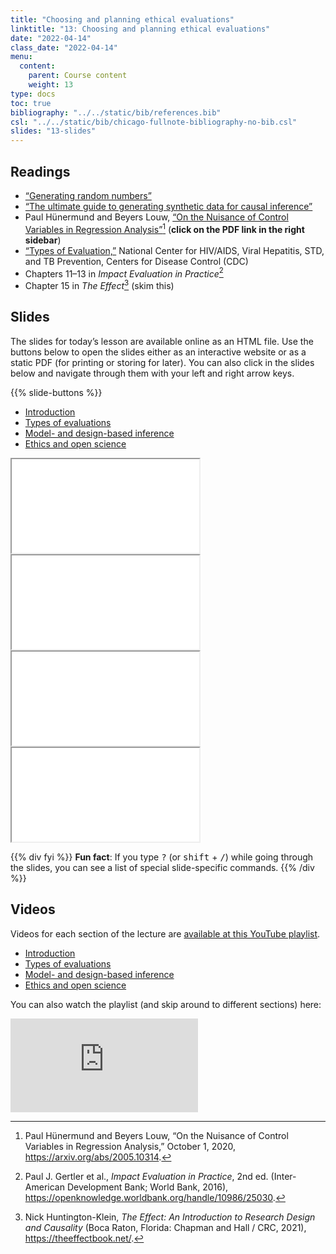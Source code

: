 ```yaml
---
title: "Choosing and planning ethical evaluations"
linktitle: "13: Choosing and planning ethical evaluations"
date: "2022-04-14"
class_date: "2022-04-14"
menu:
  content:
    parent: Course content
    weight: 13
type: docs
toc: true
bibliography: "../../static/bib/references.bib"
csl: "../../static/bib/chicago-fullnote-bibliography-no-bib.csl"
slides: "13-slides"
---
```


## Readings

-   <i class="fas fa-external-link-square-alt"></i> [“Generating random numbers”](/example/random-numbers/)
-   <i class="fas fa-external-link-square-alt"></i> [“The ultimate guide to generating synthetic data for causal inference”](/example/synthetic-data/)
-   <i class="fas fa-file-pdf"></i> Paul Hünermund and Beyers Louw, [“On the Nuisance of Control Variables in Regression Analysis”](https://arxiv.org/abs/2005.10314)[^1] (**click on the PDF link in the right sidebar**)
-   <i class="fas fa-file-pdf"></i> [“Types of Evaluation,”](https://www.cdc.gov/std/Program/pupestd/Types%20of%20Evaluation.pdf) National Center for HIV/AIDS, Viral Hepatitis, STD, and TB Prevention, Centers for Disease Control (CDC)
-   <i class="fas fa-book"></i> Chapters 11–13 in *Impact Evaluation in Practice*[^2]
-   <i class="fas fa-book"></i> Chapter 15 in *The Effect*[^3] (skim this)

## Slides

The slides for today’s lesson are available online as an HTML file. Use the buttons below to open the slides either as an interactive website or as a static PDF (for printing or storing for later). You can also click in the slides below and navigate through them with your left and right arrow keys.

{{% slide-buttons %}}

<ul class="nav nav-tabs" id="slide-tabs" role="tablist">
<li class="nav-item">
<a class="nav-link active" id="introduction-tab" data-toggle="tab" href="#introduction" role="tab" aria-controls="introduction" aria-selected="true">Introduction</a>
</li>
<li class="nav-item">
<a class="nav-link" id="types-of-evaluations-tab" data-toggle="tab" href="#types-of-evaluations" role="tab" aria-controls="types-of-evaluations" aria-selected="false">Types of evaluations</a>
</li>
<li class="nav-item">
<a class="nav-link" id="model-and-designbased-inference-tab" data-toggle="tab" href="#model-and-designbased-inference" role="tab" aria-controls="model-and-designbased-inference" aria-selected="false">Model- and design-based inference</a>
</li>
<li class="nav-item">
<a class="nav-link" id="ethics-and-open-science-tab" data-toggle="tab" href="#ethics-and-open-science" role="tab" aria-controls="ethics-and-open-science" aria-selected="false">Ethics and open science</a>
</li>
</ul>

<div id="slide-tabs" class="tab-content">

<div id="introduction" class="tab-pane fade show active" role="tabpanel" aria-labelledby="introduction-tab">

<div class="embed-responsive embed-responsive-16by9">

<iframe class="embed-responsive-item" src="/slides/13-slides.html#1">
</iframe>

</div>

</div>

<div id="types-of-evaluations" class="tab-pane fade" role="tabpanel" aria-labelledby="types-of-evaluations-tab">

<div class="embed-responsive embed-responsive-16by9">

<iframe class="embed-responsive-item" src="/slides/13-slides.html#types-evaluations">
</iframe>

</div>

</div>

<div id="model-and-designbased-inference" class="tab-pane fade" role="tabpanel" aria-labelledby="model-and-designbased-inference-tab">

<div class="embed-responsive embed-responsive-16by9">

<iframe class="embed-responsive-item" src="/slides/13-slides.html#model-design-inference">
</iframe>

</div>

</div>

<div id="ethics-and-open-science" class="tab-pane fade" role="tabpanel" aria-labelledby="ethics-and-open-science-tab">

<div class="embed-responsive embed-responsive-16by9">

<iframe class="embed-responsive-item" src="/slides/13-slides.html#ethics-open-science">
</iframe>

</div>

</div>

</div>

{{% div fyi %}}
**Fun fact**: If you type <kbd>?</kbd> (or <kbd>shift</kbd> + <kbd>/</kbd>) while going through the slides, you can see a list of special slide-specific commands.
{{% /div %}}

## Videos

Videos for each section of the lecture are [available at this YouTube playlist](https://www.youtube.com/playlist?list=PLS6tnpTr39sEkOTbIIpoXYu8czSTl1yIh).

-   [Introduction](https://www.youtube.com/watch?v=rMUkZ4PSInY&list=PLS6tnpTr39sEkOTbIIpoXYu8czSTl1yIh)
-   [Types of evaluations](https://www.youtube.com/watch?v=n2Sbyx0hz6I&list=PLS6tnpTr39sEkOTbIIpoXYu8czSTl1yIh)
-   [Model- and design-based inference](https://www.youtube.com/watch?v=bXYPjwSl-Wg&list=PLS6tnpTr39sEkOTbIIpoXYu8czSTl1yIh)
-   [Ethics and open science](https://www.youtube.com/watch?v=XdWbgeeCwZ8&list=PLS6tnpTr39sEkOTbIIpoXYu8czSTl1yIh)

You can also watch the playlist (and skip around to different sections) here:

<div class="embed-responsive embed-responsive-16by9">

<iframe class="embed-responsive-item" src="https://www.youtube.com/embed/playlist?list=PLS6tnpTr39sEkOTbIIpoXYu8czSTl1yIh" frameborder="0" allow="accelerometer; autoplay; encrypted-media; gyroscope; picture-in-picture" allowfullscreen>
</iframe>

</div>

[^1]: Paul Hünermund and Beyers Louw, “On the Nuisance of Control Variables in Regression Analysis,” October 1, 2020, <https://arxiv.org/abs/2005.10314>.

[^2]: Paul J. Gertler et al., *Impact Evaluation in Practice*, 2nd ed. (Inter-American Development Bank; World Bank, 2016), <https://openknowledge.worldbank.org/handle/10986/25030>.

[^3]: Nick Huntington-Klein, *The Effect: An Introduction to Research Design and Causality* (Boca Raton, Florida: Chapman and Hall / CRC, 2021), <https://theeffectbook.net/>.
